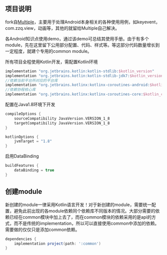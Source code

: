 ## 项目说明

fork自[Multiple](https://github.com/OnLySe/Multiple)，主要用于处理Android本身相关的各种使用用例，如keyevent，com.zzq.view，动画等，其他的就留给Multiple自己解决。

各Android知识点使用demo，通过该demo可总结其使用手册。由于有多个module，先在这里留下公用部分配置、代码、样式等。等这部分代码数量增长到一定程度，就建个专用的common module。

所有项目全程使用Kotlin开发，需配置Kotlin环境

```groovy
implementation "org.jetbrains.kotlin:kotlin-stdlib:$kotlin_version"
implementation "org.jetbrains.kotlin:kotlin-stdlib-jdk7:$kotlin_version"
//依赖当前平台所对应的平台库
implementation "org.jetbrains.kotlinx:kotlinx-coroutines-android:$kotlin_coroutines"
//依赖协程核心库
implementation "org.jetbrains.kotlinx:kotlinx-coroutines-core:$kotlin_coroutines"
```

配置在Java1.8环境下开发

```groovy
compileOptions {
    sourceCompatibility JavaVersion.VERSION_1_8
    targetCompatibility JavaVersion.VERSION_1_8
}

kotlinOptions {
    jvmTarget = "1.8"
}
```

启用DataBinding

```groovy
buildFeatures {
    dataBinding = true
}
```

## 创建module

新创建的module一律采用Kotlin语言开发！对于新创建的module，需要统一配置，避免此前出现的各module依赖同个依赖库不同版本的情况。大部分需要的依赖已经在common模块中加上去了，而在common模块的依赖采用的是api的方式，而不是传统的implementation，所以可以直接使用common中添加的依赖。需要做的仅仅只是添加common依赖。

```groovy
dependencies {
    implementation project(path: ':common')
}
```

